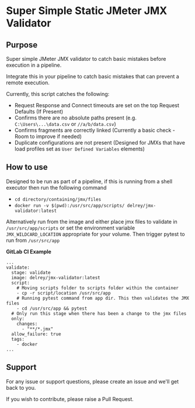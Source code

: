 # Super Simple Static JMeter JMX Validator

## Purpose

Super simple JMeter JMX validator to catch basic mistakes before execution in a pipeline.

Integrate this in your pipeline to catch basic mistakes that can prevent a remote execution.

Currently, this script catches the following:

* Request Response and Connect timeouts are set on the top Request Defaults (If Present)
* Confirms there are no absolute paths present (e.g. `C:\Users\...\data.csv` or `//a/b/data.csv`)
* Confirms fragments are correctly linked (Currently a basic check - Room to improve if needed)
* Duplicate configurations are not present (Designed for JMXs that have load profiles set as `User Defined Variables`
  elements)

## How to use

Designed to be run as part of a pipeline, if this is running from a shell executor
then run the following command

* `cd directory/containing/jmx/files`
* `docker run -v $(pwd):/usr/src/app/scripts/ delrey/jmx-validator:latest`

Alternatively run from the image and either place jmx files to validate in `/usr/src/app/scripts` or set the
environment variable `JMX_WILDCARD_LOCATION` appropriate for your volume. Then trigger pytest to run from 
`/usr/src/app`

**GitLab CI Example**

```
...
validate:
  stage: validate
  image: delrey/jmx-validator:latest
  script:
    # Moving scripts folder to scripts folder within the container
    - cp -r script/location /usr/src/app
    # Running pytest command from app dir. This then validates the JMX files
    - cd /usr/src/app && pytest
  # Only run this stage when there has been a change to the jmx files
  only:
    changes:
      - "**/*.jmx"
  allow_failure: true
  tags:
    - docker
...
```

## Support
For any issue or support questions, please create an issue and we'll get back to you.

If you wish to contribute, please raise a Pull Request.
